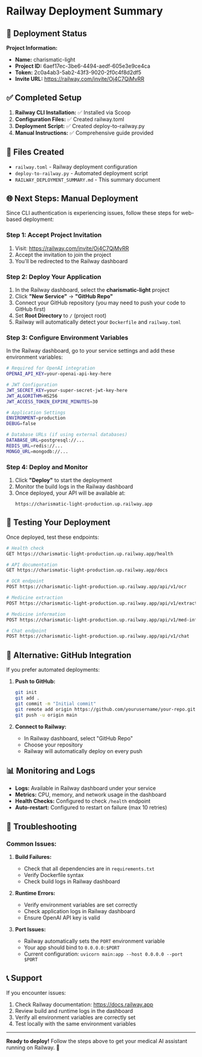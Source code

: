 # Railway Deployment Summary

## 🚀 Deployment Status

**Project Information:**
- **Name:** charismatic-light
- **Project ID:** 6aef17ec-3be6-4494-aedf-605e3e9ce4ca
- **Token:** 2c0a4ab3-5ab2-43f3-9020-2f0c4f8d2df5
- **Invite URL:** https://railway.com/invite/Oj4C7QjMvRR

## ✅ Completed Setup

1. **Railway CLI Installation:** ✅ Installed via Scoop
2. **Configuration Files:** ✅ Created railway.toml
3. **Deployment Script:** ✅ Created deploy-to-railway.py
4. **Manual Instructions:** ✅ Comprehensive guide provided

## 🔧 Files Created

- `railway.toml` - Railway deployment configuration
- `deploy-to-railway.py` - Automated deployment script
- `RAILWAY_DEPLOYMENT_SUMMARY.md` - This summary document

## 🌐 Next Steps: Manual Deployment

Since CLI authentication is experiencing issues, follow these steps for web-based deployment:

### Step 1: Accept Project Invitation
1. Visit: https://railway.com/invite/Oj4C7QjMvRR
2. Accept the invitation to join the project
3. You'll be redirected to the Railway dashboard

### Step 2: Deploy Your Application
1. In the Railway dashboard, select the **charismatic-light** project
2. Click **"New Service"** → **"GitHub Repo"**
3. Connect your GitHub repository (you may need to push your code to GitHub first)
4. Set **Root Directory** to `/` (project root)
5. Railway will automatically detect your `Dockerfile` and `railway.toml`

### Step 3: Configure Environment Variables
In the Railway dashboard, go to your service settings and add these environment variables:

```bash
# Required for OpenAI integration
OPENAI_API_KEY=your-openai-api-key-here

# JWT Configuration
JWT_SECRET_KEY=your-super-secret-jwt-key-here
JWT_ALGORITHM=HS256
JWT_ACCESS_TOKEN_EXPIRE_MINUTES=30

# Application Settings
ENVIRONMENT=production
DEBUG=false

# Database URLs (if using external databases)
DATABASE_URL=postgresql://...
REDIS_URL=redis://...
MONGO_URL=mongodb://...
```

### Step 4: Deploy and Monitor
1. Click **"Deploy"** to start the deployment
2. Monitor the build logs in the Railway dashboard
3. Once deployed, your API will be available at:
   ```
   https://charismatic-light-production.up.railway.app
   ```

## 🧪 Testing Your Deployment

Once deployed, test these endpoints:

```bash
# Health check
GET https://charismatic-light-production.up.railway.app/health

# API documentation
GET https://charismatic-light-production.up.railway.app/docs

# OCR endpoint
POST https://charismatic-light-production.up.railway.app/api/v1/ocr

# Medicine extraction
POST https://charismatic-light-production.up.railway.app/api/v1/extract-meds

# Medicine information
POST https://charismatic-light-production.up.railway.app/api/v1/med-info

# Chat endpoint
POST https://charismatic-light-production.up.railway.app/api/v1/chat
```

## 🔄 Alternative: GitHub Integration

If you prefer automated deployments:

1. **Push to GitHub:**
   ```bash
   git init
   git add .
   git commit -m "Initial commit"
   git remote add origin https://github.com/yourusername/your-repo.git
   git push -u origin main
   ```

2. **Connect to Railway:**
   - In Railway dashboard, select "GitHub Repo"
   - Choose your repository
   - Railway will automatically deploy on every push

## 📊 Monitoring and Logs

- **Logs:** Available in Railway dashboard under your service
- **Metrics:** CPU, memory, and network usage in the dashboard
- **Health Checks:** Configured to check `/health` endpoint
- **Auto-restart:** Configured to restart on failure (max 10 retries)

## 🔧 Troubleshooting

### Common Issues:

1. **Build Failures:**
   - Check that all dependencies are in `requirements.txt`
   - Verify Dockerfile syntax
   - Check build logs in Railway dashboard

2. **Runtime Errors:**
   - Verify environment variables are set correctly
   - Check application logs in Railway dashboard
   - Ensure OpenAI API key is valid

3. **Port Issues:**
   - Railway automatically sets the `PORT` environment variable
   - Your app should bind to `0.0.0.0:$PORT`
   - Current configuration: `uvicorn main:app --host 0.0.0.0 --port $PORT`

## 📞 Support

If you encounter issues:
1. Check Railway documentation: https://docs.railway.app
2. Review build and runtime logs in the dashboard
3. Verify all environment variables are correctly set
4. Test locally with the same environment variables

---

**Ready to deploy!** Follow the steps above to get your medical AI assistant running on Railway. 🚀